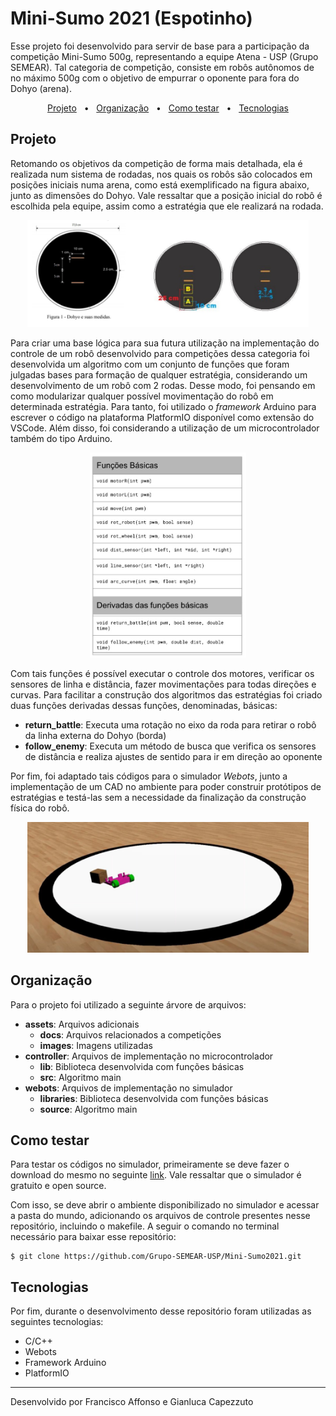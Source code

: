 # Mini-Sumo 2021 (Espotinho)

Esse projeto foi desenvolvido para servir de base para a participação da competição Mini-Sumo 500g, representando a equipe Atena - USP (Grupo SEMEAR). Tal categoria de competição, consiste em robôs autônomos de no máximo 500g com o objetivo de empurrar o oponente para fora do Dohyo (arena). 

<p align="center">
  <a href="#Projeto">Projeto</a> &nbsp; • &nbsp;
  <a href="#Organização">Organização</a> &nbsp; • &nbsp;
  <a href="#A fazer">Como testar</a> &nbsp; • &nbsp;
  <a href="#Tecnologias">Tecnologias</a>
</p>

## Projeto

Retomando os objetivos da competição de forma mais detalhada, ela é realizada num sistema de rodadas, nos quais os robôs são colocados em posições iniciais numa arena, como está exemplificado na figura abaixo, junto as dimensões do Dohyo. Vale ressaltar que a posição inicial do robô é escolhida pela equipe, assim como a estratégia que ele realizará na rodada.
<p align="center">
    <img  src="assets/images/dohyo.jpeg" width="450px">
</p>

Para criar uma base lógica para sua futura utilização na implementação do controle de um robô desenvolvido para competições dessa categoria foi desenvolvida um algoritmo com um conjunto de funções que foram julgadas bases para formação de qualquer estratégia, considerando um desenvolvimento de um robô com 2 rodas. Desse modo, foi pensando em como modularizar qualquer possível movimentação do robô em determinada estratégia. Para tanto, foi utilizado o <i>framework</i> Arduino para escrever o código na plataforma PlatformIO disponível como extensão do VSCode. Além disso, foi considerando a utilização de um microcontrolador também do tipo Arduino.

<p align="center">
    <img  src="assets/images/funcoes.jpeg" width="250px">
</p>

Com tais funções é possível executar o controle dos motores, verificar os sensores de linha e distância, fazer movimentações para todas direções e curvas. Para facilitar a construção dos algoritmos das estratégias foi criado duas funções derivadas dessas funções, denominadas, básicas:

- <b>return_battle</b>: Executa uma rotação no eixo da roda para retirar o robô da linha externa do Dohyo (borda)
- <b>follow_enemy</b>: Executa um método de busca que verifica os sensores de distância e realiza ajustes de sentido para ir em direção ao oponente

Por fim, foi adaptado tais códigos para o simulador <i>Webots</i>, junto a implementação de um CAD no ambiente para poder construir protótipos de estratégias e testá-las sem a necessidade da finalização da construção física do robô.

<p align="center">
    <img  src="assets/images/simulacao.jpeg" width="450px">
<p>

## Organização

Para o projeto foi utilizado a seguinte árvore de arquivos:

- <b>assets</b>: Arquivos adicionais 
    - <b>docs</b>: Arquivos relacionados a competições
    - <b>images</b>: Imagens utilizadas
- <b>controller</b>: Arquivos de implementação no microcontrolador
    - <b>lib</b>: Biblioteca desenvolvida com funções básicas
    - <b>src</b>: Algoritmo main
- <b>webots</b>:  Arquivos de implementação no simulador
    - <b>libraries</b>: Biblioteca desenvolvida com funções básicas
    - <b>source</b>: Algoritmo main

## Como testar

Para testar os códigos no simulador, primeiramente se deve fazer o download do mesmo no seguinte <a href="https://cyberbotics.com/">link</a>. Vale ressaltar que o simulador é gratuito e open source.

Com isso, se deve abrir o ambiente disponibilizado no simulador e acessar a pasta do mundo, adicionando os arquivos de controle presentes nesse repositório, incluindo o makefile. A seguir o comando no terminal necessário para baixar esse repositório:

```shell
$ git clone https://github.com/Grupo-SEMEAR-USP/Mini-Sumo2021.git
```

## Tecnologias

Por fim, durante o desenvolvimento desse repositório foram utilizadas as seguintes tecnologias:

- C/C++
- Webots
- Framework Arduino
- PlatformIO

---

Desenvolvido por Francisco Affonso e Gianluca Capezzuto
